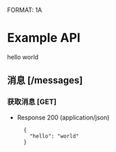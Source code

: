 FORMAT: 1A

# Example API

hello world

## 消息 [/messages]

### 获取消息 [GET]

+ Response 200 (application/json)

        {
          "hello": "world"
        }
